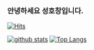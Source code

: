 ### 안녕하세요 성호창입니다.
[![Hits](https://hits.seeyoufarm.com/api/count/incr/badge.svg?url=https%3A%2F%2Fgithub.com%2FHoChangSUNG)](https://hits.seeyoufarm.com)
<!--
**HoChangSUNG/HoChangSUNG** is a ✨ _special_ ✨ repository because its `README.md` (this file) appears on your GitHub profile.

Here are some ideas to get you started:

- 🔭 I’m currently working on ...
- 🌱 I’m currently learning ...
- 👯 I’m looking to collaborate on ...
- 🤔 I’m looking for help with ...
- 💬 Ask me about ...
- 📫 How to reach me: ...
- 😄 Pronouns: ...
- ⚡ Fun fact: ...
-->

[![github stats](https://github-readme-stats.vercel.app/api?username=HoChangSUNG&show_icons=true&hide_border=true)](https://github.com/HoChangSUNG)
[![Top Langs](https://github-readme-stats.vercel.app/api/top-langs/?username=HoChangSUNG&layout=compact)](https://github.com/HoChangSUNG)
